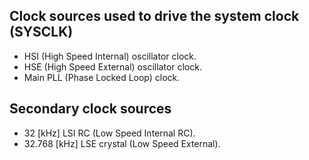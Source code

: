 ## Clock sources used to drive the system clock (SYSCLK)
* HSI (High Speed Internal) oscillator clock.
* HSE (High Speed External) oscillator clock.
* Main PLL (Phase Locked Loop) clock.

## Secondary clock sources
* 32 [kHz] LSI RC (Low Speed Internal RC).
* 32.768 [kHz] LSE crystal (Low Speed External).

